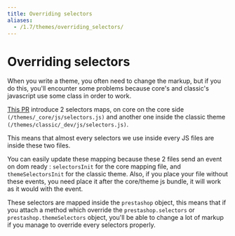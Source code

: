 ```yaml
---
title: Overriding selectors
aliases:
  - /1.7/themes/overriding_selectors/
---
```


# Overriding selectors

When you write a theme, you often need to change the markup, but if you do this, you'll encounter some problems because core's and classic's javascript use some class in order to work.

[This PR](https://github.com/PrestaShop/PrestaShop/pull/20002) introduce 2 selectors maps, on core on the core side `(/themes/_core/js/selectors.js)` and another one inside the classic theme `(/themes/classic/_dev/js/selectors.js)`.

This means that almost every selectors we use inside every JS files are inside these two files.

You can easily update these mapping because these 2 files send an event on dom ready : `selectorsInit` for the core mapping file, and `themeSelectorsInit` for the classic theme.
Also, if you place your file without these events, you need place it after the core/theme js bundle, it will work as it would with the event.

These selectors are mapped inside the `prestashop` object, this means that if you attach a method which override the `prestashop.selectors` or `prestashop.themeSelectors` object, you'll be able to change a lot of markup if you manage to override every selectors properly.
